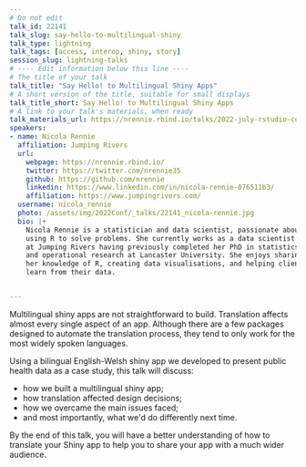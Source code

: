 ```yaml
---
# Do not edit
talk_id: 22141
talk_slug: say-hello-to-multilingual-shiny
talk_type: lightning
talk_tags: [access, interop, shiny, story]
session_slug: lightning-talks
# ---- Edit information below this line ----
# The title of your talk
talk_title: "Say Hello! to Multilingual Shiny Apps"
# A short version of the title, suitable for small displays
talk_title_short: Say Hello! to Multilingual Shiny Apps
# A link to your talk's materials, when ready
talk_materials_url: https://nrennie.rbind.io/talks/2022-july-rstudio-conf/
speakers:
- name: Nicola Rennie
  affiliation: Jumping Rivers
  url:
    webpage: https://nrennie.rbind.io/
    twitter: https://twitter.com/nrennie35
    github: https://github.com/nrennie
    linkedin: https://www.linkedin.com/in/nicola-rennie-076511b3/
    affiliation: https://www.jumpingrivers.com/
  username: nicola_rennie
  photo: /assets/img/2022Conf/_talks/22141_nicola-rennie.jpg
  bio: |+
    Nicola Rennie is a statistician and data scientist, passionate about
    using R to solve problems. She currently works as a data scientist
    at Jumping Rivers having previously completed her PhD in statistics
    and operational research at Lancaster University. She enjoys sharing
    her knowledge of R, creating data visualisations, and helping clients
    learn from their data.


---
```


<!-- ABSTRACT ----
Please write abstract below. You may use simple markdown (links, code style, bold, italics)
-->

Multilingual shiny apps are not straightforward to build. Translation affects
almost every single aspect of an app. Although there are a few packages designed
to automate the translation process, they tend to only work for the most widely
spoken languages.

Using a bilingual English-Welsh shiny app we developed to present public health
data as a case study, this talk will discuss:

- how we built a multilingual shiny app;
- how translation affected design decisions;
- how we overcame the main issues faced;
- and most importantly, what we'd do differently next time.

By the end of this talk, you will have a better understanding of how to
translate your Shiny app to help you to share your app with a much wider
audience.
